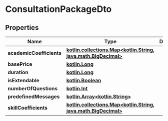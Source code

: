 # ConsultationPackageDto

## Properties
Name | Type | Description | Notes
------------ | ------------- | ------------- | -------------
**academicCoefficients** | [**kotlin.collections.Map&lt;kotlin.String, java.math.BigDecimal&gt;**](java.math.BigDecimal.md) |  | 
**basePrice** | [**kotlin.Long**](.md) |  |  [optional]
**duration** | [**kotlin.Long**](.md) |  |  [optional]
**isExtendable** | [**kotlin.Boolean**](.md) |  | 
**numberOfQuestions** | [**kotlin.Int**](.md) |  |  [optional]
**predefinedMessages** | [**kotlin.Array&lt;kotlin.String&gt;**](.md) |  | 
**skillCoefficients** | [**kotlin.collections.Map&lt;kotlin.String, java.math.BigDecimal&gt;**](java.math.BigDecimal.md) |  | 
